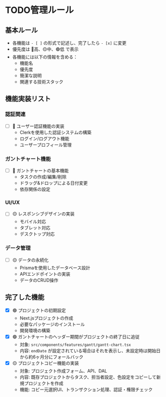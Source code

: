# TODO管理ルール

## 基本ルール
- 各機能は `- [ ]` の形式で記述し、完了したら `- [x]` に変更
- 優先度は 🔴高、🟡中、🟢低 で表示
- 各機能には以下の情報を含める：
  - 機能名
  - 優先度
  - 簡潔な説明
  - 関連する技術スタック

## 機能実装リスト

### 認証関連
- [ ] 🔴 ユーザー認証機能の実装
  - Clerkを使用した認証システムの構築
  - ログイン/ログアウト機能
  - ユーザープロフィール管理

### ガントチャート機能
- [ ] 🔴 ガントチャートの基本機能
  - タスクの作成/編集/削除
  - ドラッグ&ドロップによる日付変更
  - 依存関係の設定

### UI/UX
- [ ] 🟡 レスポンシブデザインの実装
  - モバイル対応
  - タブレット対応
  - デスクトップ対応

### データ管理
- [ ] 🟡 データの永続化
  - Prismaを使用したデータベース設計
  - APIエンドポイントの実装
  - データのCRUD操作

## 完了した機能
- [x] 🟢 プロジェクトの初期設定
  - Next.jsプロジェクトの作成
  - 必要なパッケージのインストール
  - 開発環境の構築 
- [x] 🟢 ガントチャートのヘッダー期間がプロジェクトの終了日に追従
  - 対象: `src/components/features/gantt/gantt-chart.tsx`
  - 内容: `endDate` が設定されている場合はそれを表示し、未設定時は開始日から約6ヶ月分にフォールバック
- [x] 🟡 プロジェクトコピー機能の実装
  - 対象: プロジェクト作成フォーム、API、DAL
  - 内容: 既存プロジェクトからタスク、担当者設定、色設定をコピーして新規プロジェクトを作成
  - 機能: コピー元選択UI、トランザクション処理、認証・権限チェック